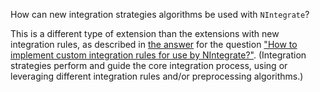 How can new integration strategies algorithms be used with `NIntegrate`? 

This is a different type of extension than the extensions with new integration rules, as described in [the answer](http://mathematica.stackexchange.com/a/118326/34008) for the question ["How to implement custom integration rules for use by NIntegrate?"](http://mathematica.stackexchange.com/q/118324/34008). (Integration strategies perform and guide the core integration process, using or leveraging different integration rules and/or preprocessing algorithms.)
